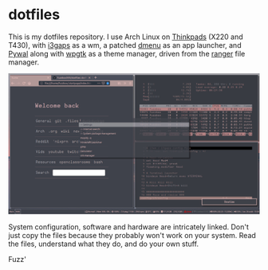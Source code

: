 # dotfiles

This is my dotfiles repository. I use Arch Linux on [Thinkpads](https://www.reddit.com/r/thinkpad/) (X220 and T430), with [i3gaps](https://github.com/Airblader/i3) as a wm, a patched [dmenu](https://tools.suckless.org/dmenu/) as an app launcher, and [Pywal](https://github.com/dylanaraps/pywal) along with [wpgtk](https://github.com/BigfootN/wpgtk) as a theme manager, driven from the [ranger](https://github.com/ranger/ranger) file manager.

![Screenie](https://raw.githubusercontent.com/Fuzzbox999/dotfiles/master/Images/Screenshots/screenie.jpg)

System configuration, software and hardware are intricately linked.
Don't just copy the files because they probably won't work on your system.
Read the files, understand what they do, and do your own stuff.

Fuzz'

